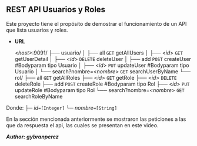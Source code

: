 **REST API Usuarios y Roles**
----
  Este proyecto tiene el propósito de demostrar el funcionamiento de un API que lista usuarios y roles.

* **URL**

  <_host_>:9091/
  ├── usuario/
  │   ├── all                       `GET`         getAllUsers
  │   ├── <_id_>                    `GET`         getUserDetail
  │   ├── <_id_>                    `DELETE`      deleteUser
  │   ├── add                       `POST`        createUser #Bodyparam tipo Usuario 
  │   ├── <_id_>                    `PUT`         updateUser #Bodyparam tipo Usuario 
  │   └── search?nombre=<_nombre_>  `GET`         searchUserByName
  └── rol/
      ├── all                       `GET`         getAllRoles
      ├── <_id_>                    `GET`         getRole
      ├── <_id_>                    `DELETE`      deleteRole
      ├── add                       `POST`        createRole #Bodyparam tipo Rol 
      ├── <_id_>                    `PUT`         updateRole #Bodyparam tipo Rol 
      └── search?nombre=<_nombre_>  `GET`         searchRoleByName
  
Donde:
├─  _id_`=[Integer]`
└─  _nombre_`=[String]`

En la sección mencionada anteriormente se mostraron las peticiones a las que da respuesta el api, las cuales se presentan en este video.

***Author: gybranperez***